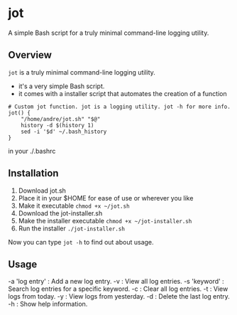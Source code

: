 # jot
A simple Bash script for a truly minimal command-line logging utility. 

## Overview
`jot` is a truly minimal command-line logging utility.
- it's a very simple Bash script.
- it comes with a installer script that automates the creation of a function
```
# Custom jot function. jot is a logging utility. jot -h for more info.
jot() {
    "/home/andre/jot.sh" "$@"
    history -d $(history 1)
    sed -i '$d' ~/.bash_history
}
```

in your ./.bashrc


## Installation
1. Download jot.sh
2. Place it in your $HOME for ease of use or wherever you like
2. Make it executable `chmod +x ~/jot.sh`
3. Download the jot-installer.sh
4. Make the installer executable `chmod +x ~/jot-installer.sh`
5. Run the installer `./jot-installer.sh`

Now you can type `jot -h` to find out about usage.

## Usage

-a 'log entry' : Add a new log entry.
-v : View all log entries.
-s 'keyword' : Search log entries for a specific keyword.
-c : Clear all log entries.
-t : View logs from today.
-y : View logs from yesterday.
-d : Delete the last log entry.
-h : Show help information.
